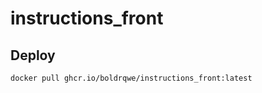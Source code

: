 # instructions_front

## Deploy

```bash
docker pull ghcr.io/boldrqwe/instructions_front:latest
```
